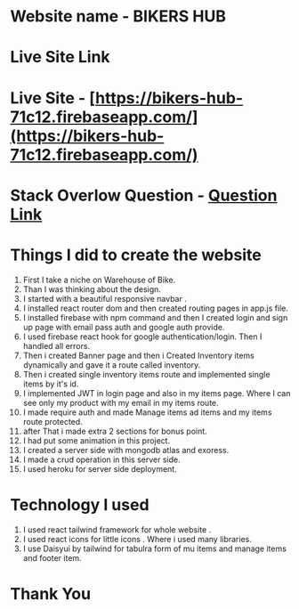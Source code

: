 # Website name - BIKERS HUB
# Live Site Link

# Live Site - [https://bikers-hub-71c12.firebaseapp.com/](https://bikers-hub-71c12.firebaseapp.com/)
# Stack Overlow Question - [Question Link](https://stackoverflow.com/questions/72147369/decrease-number-server-making-with-express-put-method) 

# Things I did to create the website
1. First I take a niche on Warehouse of Bike.
2. Than I was thinking about the design.
3. I started with a beautiful responsive navbar .
4. I installed react router dom and then created routing pages in app.js file.
5. I installed firebase with npm command and then I created login and sign up page with email pass auth and google auth provide.
6. I used firebase react hook for google authentication/login. Then I handled all errors.
7. Then i created Banner page and then i Created Inventory items dynamically and gave it a route called inventory.
8. Then i created single inventory items route and implemented single items by it's id.
9. I implemented JWT in login page and also in my items page. Where I can see only my product with my email in my items route.
10. I made require auth and made Manage items ad items and my items route protected.
11. after That i made extra 2 sections for bonus point. 
12. I had put some animation in this project.
13. I created a server side with mongodb atlas and exoress.
14. I made a crud operation in this server side. 
15. I used heroku for server side deployment.
# Technology I used 
1. I used react tailwind framework for whole website . 
2. I used react icons for little icons . Where i used many libraries.
3. I use Daisyui by tailwind for tabulra form of mu items and manage items and footer item.

# Thank You